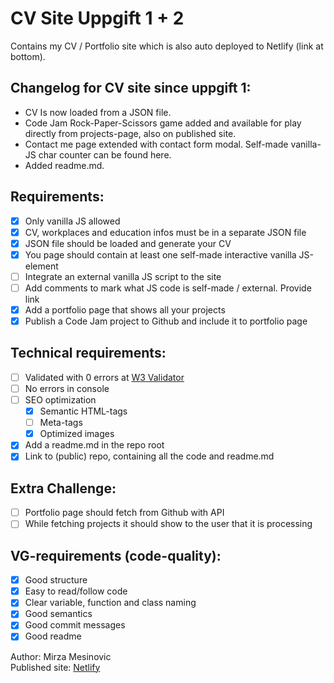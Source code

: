 # CV Site Uppgift 1 + 2
Contains my CV / Portfolio site which is also auto deployed to Netlify (link at bottom).

## Changelog for CV site since uppgift 1:
- CV Is now loaded from a JSON file.
- Code Jam Rock-Paper-Scissors game added and available for play directly from projects-page, also on published site.
- Contact me page extended with contact form modal. Self-made vanilla-JS char counter can be found here.
- Added readme.md. 

## Requirements:
- [x] Only vanilla JS allowed  
- [x] CV, workplaces and education infos must be in a separate JSON file  
- [x] JSON file should be loaded and generate your CV  
- [x] You page should contain at least one self-made interactive vanilla JS-element  
- [ ] Integrate an external vanilla JS script to the site  
- [ ] Add comments to mark what JS code is self-made / external. Provide link  
- [x] Add a portfolio page that shows all your projects  
- [x] Publish a Code Jam project to Github and include it to portfolio page

## Technical requirements:
- [ ] Validated with 0 errors at [W3 Validator](https://validator.w3.org/Links)  
- [ ] No errors in console  
- [ ] SEO optimization
  - [x] Semantic HTML-tags
  - [ ] Meta-tags
  - [x] Optimized images
- [x] Add a readme.md in the repo root  
- [x] Link to (public) repo, containing all the code and readme.md

## Extra Challenge:
- [ ] Portfolio page should fetch from Github with API  
- [ ] While fetching projects it should show to the user that it is processing

## VG-requirements (code-quality):
- [x] Good structure  
- [x] Easy to read/follow code  
- [x] Clear variable, function and class naming  
- [x] Good semantics  
- [x] Good commit messages  
- [x] Good readme  

Author: Mirza Mesinovic  
Published site: [Netlify](https://mmc-cv.netlify.app/)
